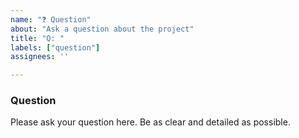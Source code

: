 ```yaml
---
name: "❓ Question"
about: "Ask a question about the project"
title: "Q: "
labels: ["question"]
assignees: ''

---
```


### Question
Please ask your question here. Be as clear and detailed as possible. 